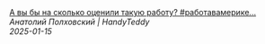 <!--2025-01-15 14:33:51-->
<div class="yb">
  <a class="nodecor" href="/posts.html?rabota/a_vy_by_na_skolko_ocenili_takuju_rabotu_rabotavamerike_hendimen_handyman_remont">
    <img class="preview" data-videoid="aBIE1a8aYDE" src="https://i2.ytimg.com/vi/aBIE1a8aYDE/hqdefault.jpg" align="middle" alt="">
  </a>
  <div class="inlbl text">
    <a class="nodecor" href="/posts.html?rabota/a_vy_by_na_skolko_ocenili_takuju_rabotu_rabotavamerike_hendimen_handyman_remont">А вы бы на сколько оценили такую работу? #работавамерике...</a><br>
    <i class="smaller2">Анатолий Полховский | HandyTeddy </i><br>
    <i class="smaller3">2025-01-15</i>
  </div>
</div>
